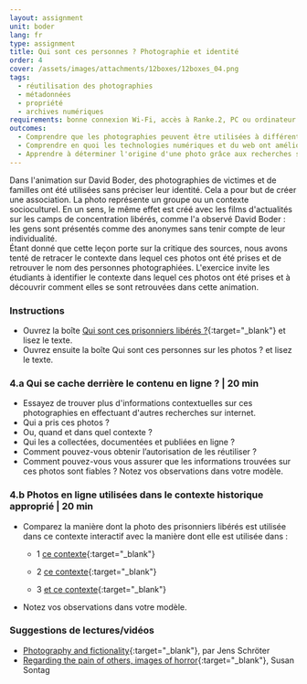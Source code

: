 ```yaml
---
layout: assignment
unit: boder
lang: fr
type: assignment
title: Qui sont ces personnes ? Photographie et identité
order: 4
cover: /assets/images/attachments/12boxes/12boxes_04.png
tags:
  - réutilisation des photographies
  - métadonnées
  - propriété
  - archives numériques
requirements: bonne connexion Wi-Fi, accès à Ranke.2, PC ou ordinateur portable, application installée sur le PC ou le portable permettant de visualiser des vidéos
outcomes:
  - Comprendre que les photographies peuvent être utilisées à différentes fins.
  - Comprendre en quoi les technologies numériques et du web ont amélioré la réutilisation des photographies.
  - Apprendre à déterminer l'origine d'une photo grâce aux recherches sur internet.
---
```


Dans l'animation sur David Boder, des photographies de victimes et de familles ont été utilisées sans préciser leur identité. Cela a pour but de créer une association. La photo représente un groupe ou un contexte socioculturel. En un sens, le même effet est créé avec les films d'actualités sur les camps de concentration libérés, comme l'a observé David Boder : les gens sont présentés comme des anonymes sans tenir compte de leur individualité.  
Étant donné que cette leçon porte sur la critique des sources, nous avons tenté de retracer le contexte dans lequel ces photos ont été prises et de retrouver le nom des personnes photographiées. L'exercice invite les étudiants à identifier le contexte dans lequel ces photos ont été prises et à découvrir comment elles se sont retrouvées dans cette animation.

<!-- more -->

<!-- briefing-student -->

### Instructions
<!-- section-contents -->

- Ouvrez la boîte [Qui sont ces prisonniers libérés ?](https://ranke2.uni.lu/klynt/fr/#Intro){:target="_blank"} et lisez le texte.
- Ouvrez ensuite la boîte Qui sont ces personnes sur les photos ? et lisez le texte.

<!-- section -->

### 4.a  Qui se cache derrière le contenu en ligne ? | 20 min
<!-- section-contents -->

- Essayez de trouver plus d'informations contextuelles sur ces photographies en effectuant d'autres recherches sur internet.
- Qui a pris ces photos ?
- Ou, quand et dans quel contexte ?
- Qui les a collectées, documentées et publiées en ligne ?
- Comment pouvez-vous obtenir l’autorisation de les réutiliser ?
- Comment pouvez-vous vous assurer que les informations trouvées sur ces photos sont fiables ?
Notez vos observations dans votre modèle.


<!-- section -->

### 4.b  Photos en ligne utilisées dans le contexte historique approprié | 20 min
<!-- section-contents -->

- Comparez la manière dont la photo des prisonniers libérés est utilisée dans ce contexte interactif avec la manière dont elle est utilisée dans :

  - 1 [ce contexte](http://www1.northbrook28.net/~mrench/Period%209%20Jack%27s%20Group/Jobs.html){:target="_blank"}

  - 2 [ce contexte](http://motlc.wiesenthal.com/site/pp.asp?c=gvKVLcMVIuG&b=394959){:target="_blank"}

  - 3 [et ce contexte](http://australianews.today/2018/01/29/the-secret-love-of-the-auschwitz-tattooist/){:target="_blank"}

- Notez vos observations dans votre modèle.  

<!-- section -->

### Suggestions de lectures/vidéos
<!-- section-contents -->

- [Photography and fictionality](https://drive.google.com/open?id=1NT4m-KnYk7yq5ZnubifAnW6TcJScGQkX){:target="_blank"}, par Jens Schröter
- [Regarding the pain of others, images of horror](https://books.google.nl/books/about/Regarding_the_Pain_of_Others.html?id=XYo3AAAAQBAJ&source=kp_cover&redir_esc=y){:target="_blank"}, Susan Sontag

<!-- briefing-teacher -->
